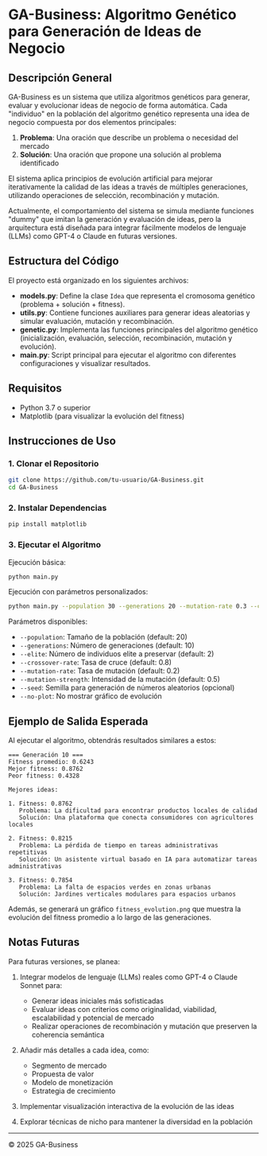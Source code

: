 # GA-Business: Algoritmo Genético para Generación de Ideas de Negocio

## Descripción General

GA-Business es un sistema que utiliza algoritmos genéticos para generar, evaluar y evolucionar ideas de negocio de forma automática. Cada "individuo" en la población del algoritmo genético representa una idea de negocio compuesta por dos elementos principales:

1. **Problema**: Una oración que describe un problema o necesidad del mercado
2. **Solución**: Una oración que propone una solución al problema identificado

El sistema aplica principios de evolución artificial para mejorar iterativamente la calidad de las ideas a través de múltiples generaciones, utilizando operaciones de selección, recombinación y mutación.

Actualmente, el comportamiento del sistema se simula mediante funciones "dummy" que imitan la generación y evaluación de ideas, pero la arquitectura está diseñada para integrar fácilmente modelos de lenguaje (LLMs) como GPT-4 o Claude en futuras versiones.

## Estructura del Código

El proyecto está organizado en los siguientes archivos:

- **models.py**: Define la clase `Idea` que representa el cromosoma genético (problema + solución + fitness).
- **utils.py**: Contiene funciones auxiliares para generar ideas aleatorias y simular evaluación, mutación y recombinación.
- **genetic.py**: Implementa las funciones principales del algoritmo genético (inicialización, evaluación, selección, recombinación, mutación y evolución).
- **main.py**: Script principal para ejecutar el algoritmo con diferentes configuraciones y visualizar resultados.

## Requisitos

- Python 3.7 o superior
- Matplotlib (para visualizar la evolución del fitness)

## Instrucciones de Uso

### 1. Clonar el Repositorio

```bash
git clone https://github.com/tu-usuario/GA-Business.git
cd GA-Business
```

### 2. Instalar Dependencias

```bash
pip install matplotlib
```

### 3. Ejecutar el Algoritmo

Ejecución básica:

```bash
python main.py
```

Ejecución con parámetros personalizados:

```bash
python main.py --population 30 --generations 20 --mutation-rate 0.3 --crossover-rate 0.7
```

Parámetros disponibles:

- `--population`: Tamaño de la población (default: 20)
- `--generations`: Número de generaciones (default: 10)
- `--elite`: Número de individuos elite a preservar (default: 2)
- `--crossover-rate`: Tasa de cruce (default: 0.8)
- `--mutation-rate`: Tasa de mutación (default: 0.2)
- `--mutation-strength`: Intensidad de la mutación (default: 0.5)
- `--seed`: Semilla para generación de números aleatorios (opcional)
- `--no-plot`: No mostrar gráfico de evolución

## Ejemplo de Salida Esperada

Al ejecutar el algoritmo, obtendrás resultados similares a estos:

```
=== Generación 10 ===
Fitness promedio: 0.6243
Mejor fitness: 0.8762
Peor fitness: 0.4328

Mejores ideas:

1. Fitness: 0.8762
   Problema: La dificultad para encontrar productos locales de calidad
   Solución: Una plataforma que conecta consumidores con agricultores locales

2. Fitness: 0.8215
   Problema: La pérdida de tiempo en tareas administrativas repetitivas
   Solución: Un asistente virtual basado en IA para automatizar tareas administrativas

3. Fitness: 0.7854
   Problema: La falta de espacios verdes en zonas urbanas
   Solución: Jardines verticales modulares para espacios urbanos
```

Además, se generará un gráfico `fitness_evolution.png` que muestra la evolución del fitness promedio a lo largo de las generaciones.

## Notas Futuras

Para futuras versiones, se planea:

1. Integrar modelos de lenguaje (LLMs) reales como GPT-4 o Claude Sonnet para:
   - Generar ideas iniciales más sofisticadas
   - Evaluar ideas con criterios como originalidad, viabilidad, escalabilidad y potencial de mercado
   - Realizar operaciones de recombinación y mutación que preserven la coherencia semántica

2. Añadir más detalles a cada idea, como:
   - Segmento de mercado
   - Propuesta de valor
   - Modelo de monetización
   - Estrategia de crecimiento

3. Implementar visualización interactiva de la evolución de las ideas

4. Explorar técnicas de nicho para mantener la diversidad en la población

---

© 2025 GA-Business